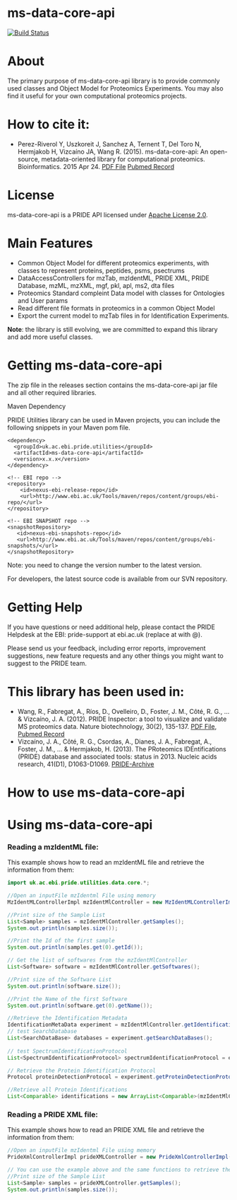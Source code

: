 ms-data-core-api
===============
[![Build Status](https://travis-ci.org/PRIDE-Utilities/ms-data-core-api.svg)](https://travis-ci.org/PRIDE-Utilities/ms-data-core-api)

# About

The primary purpose of ms-data-core-api library is to provide commonly used classes and Object Model for Proteomics Experiments. You may also find it useful for your own computational proteomics projects.

# How to cite it:

 * Perez-Riverol Y, Uszkoreit J, Sanchez A, Ternent T, Del Toro N, Hermjakob H, Vizcaíno JA, Wang R. (2015). ms-data-core-api: An open-source, metadata-oriented library for computational proteomics. Bioinformatics. 2015 Apr 24. [PDF File](http://www.ncbi.nlm.nih.gov/pubmed/25910694) [Pubmed Record](http://www.ncbi.nlm.nih.gov/pubmed/25910694)


# License

ms-data-core-api is a PRIDE API licensed under [Apache License 2.0](http://www.apache.org/licenses/LICENSE-2.0.txt).


# Main Features
* Common Object Model for different proteomics experiments, with classes to represent proteins, peptides, psms, psectrums 
* DataAccessControllers for mzTab, mzIdentML, PRIDE XML, PRIDE Database, mzML, mzXML, mgf, pkl, apl, ms2, dta files
* Proteomics Standard compleint Data model with classes for Ontologies and User params 
* Read different file formats in proteomics in a common Object Model
* Export the current model to mzTab files in for Identification Experiments.

**Note**: the library is still evolving, we are committed to expand this library and add more useful classes.

# Getting ms-data-core-api

The zip file in the releases section contains the ms-data-core-api jar file and all other required libraries.

Maven Dependency

PRIDE Utilities library can be used in Maven projects, you can include the following snippets in your Maven pom file.
 
 ```maven
 <dependency>
   <groupId>uk.ac.ebi.pride.utilities</groupId>
   <artifactId>ms-data-core-api</artifactId>
   <version>x.x.x</version>
 </dependency> 
 ```
 ```maven
 <!-- EBI repo -->
 <repository>
     <id>nexus-ebi-release-repo</id>
     <url>http://www.ebi.ac.uk/Tools/maven/repos/content/groups/ebi-repo/</url>
 </repository>
 
 <!-- EBI SNAPSHOT repo -->
 <snapshotRepository>
    <id>nexus-ebi-snapshots-repo</id>
    <url>http://www.ebi.ac.uk/Tools/maven/repos/content/groups/ebi-snapshots/</url>
 </snapshotRepository>
```
Note: you need to change the version number to the latest version.

For developers, the latest source code is available from our SVN repository.

# Getting Help

If you have questions or need additional help, please contact the PRIDE Helpdesk at the EBI: pride-support at ebi.ac.uk (replace at with @).

Please send us your feedback, including error reports, improvement suggestions, new feature requests and any other things you might want to suggest to the PRIDE team.

# This library has been used in:

* Wang, R., Fabregat, A., Ríos, D., Ovelleiro, D., Foster, J. M., Côté, R. G., ... & Vizcaíno, J. A. (2012). PRIDE Inspector: a tool to visualize and validate MS proteomics data. Nature biotechnology, 30(2), 135-137. [PDF File](http://www.nature.com/nbt/journal/v30/n2/pdf/nbt.2112.pdf), [Pubmed Record](http://www.ncbi.nlm.nih.gov/pubmed/22318026)
* Vizcaíno, J. A., Côté, R. G., Csordas, A., Dianes, J. A., Fabregat, A., Foster, J. M., ... & Hermjakob, H. (2013). The PRoteomics IDEntifications (PRIDE) database and associated tools: status in 2013. Nucleic acids research, 41(D1), D1063-D1069. [PRIDE-Archive](http://www.ebi.ac.uk/pride/archive/)

How to use ms-data-core-api
===============

# Using ms-data-core-api 

### Reading a mzIdentML file:

This example shows how to read an mzIdentML file and retrieve the information from them:

```java
import uk.ac.ebi.pride.utilities.data.core.*;

//Open an inputFile mzIdentml File using memory 
MzIdentMLControllerImpl mzIdentMlController = new MzIdentMLControllerImpl(inputFile, true);

//Print size of the Sample List
List<Sample> samples = mzIdentMlController.getSamples();
System.out.println(samples.size());

//Print the Id of the first sample
System.out.println(samples.get(0).getId());

// Get the list of softwares from the mzIdentMlController
List<Software> software = mzIdentMlController.getSoftwares();

//Print size of the Software List
System.out.println(software.size());

//Print the Name of the first Software
System.out.println(software.get(0).getName());

//Retrieve the Identification Metadata    
IdentificationMetaData experiment = mzIdentMlController.getIdentificationMetaData();
// test SearchDatabase
List<SearchDataBase> databases = experiment.getSearchDataBases();
        
// test SpectrumIdentificationProtocol
List<SpectrumIdentificationProtocol> spectrumIdentificationProtocol = experiment.getSpectrumIdentificationProtocols();

// Retrieve the Protein Identification Protocol
Protocol proteinDetectionProtocol = experiment.getProteinDetectionProtocol();

//Retrieve all Protein Identifications
List<Comparable> identifications = new ArrayList<Comparable>(mzIdentMlController.getProteinIds());
```

### Reading a PRIDE XML file:

This example shows how to read an PRIDE XML file and retrieve the information from them:

```java
//Open an inputFile mzIdentml File using memory 
PrideXmlControllerImpl prideXMLController = new PrideXmlControllerImpl(inputFile);

// You can use the example above and the same functions to retrieve the data using this controller for example:
//Print size of the Sample List
List<Sample> samples = prideXMLController.getSamples();
System.out.println(samples.size());
```


